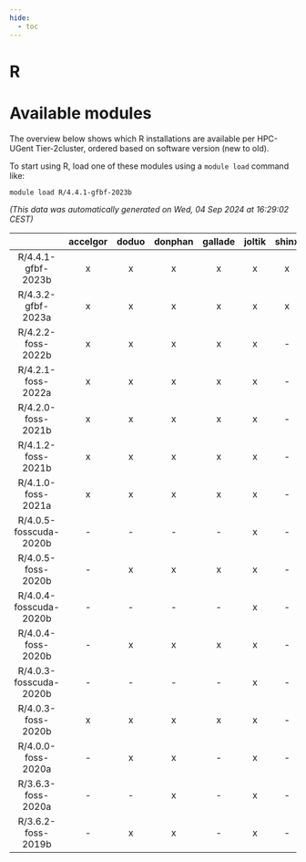 ```yaml
---
hide:
  - toc
---
```


R
=

# Available modules


The overview below shows which R installations are available per HPC-UGent Tier-2cluster, ordered based on software version (new to old).

To start using R, load one of these modules using a `module load` command like:

```shell
module load R/4.4.1-gfbf-2023b
```

*(This data was automatically generated on Wed, 04 Sep 2024 at 16:29:02 CEST)*  

| |accelgor|doduo|donphan|gallade|joltik|shinx|skitty|
| :---: | :---: | :---: | :---: | :---: | :---: | :---: | :---: |
|R/4.4.1-gfbf-2023b|x|x|x|x|x|x|x|
|R/4.3.2-gfbf-2023a|x|x|x|x|x|x|x|
|R/4.2.2-foss-2022b|x|x|x|x|x|-|x|
|R/4.2.1-foss-2022a|x|x|x|x|x|-|x|
|R/4.2.0-foss-2021b|x|x|x|x|x|-|x|
|R/4.1.2-foss-2021b|x|x|x|x|x|-|x|
|R/4.1.0-foss-2021a|x|x|x|x|x|-|x|
|R/4.0.5-fosscuda-2020b|-|-|-|-|x|-|-|
|R/4.0.5-foss-2020b|-|x|x|x|x|-|x|
|R/4.0.4-fosscuda-2020b|-|-|-|-|x|-|-|
|R/4.0.4-foss-2020b|-|x|x|x|x|-|x|
|R/4.0.3-fosscuda-2020b|-|-|-|-|x|-|-|
|R/4.0.3-foss-2020b|x|x|x|x|x|-|x|
|R/4.0.0-foss-2020a|-|x|x|-|x|-|x|
|R/3.6.3-foss-2020a|-|-|x|-|x|-|x|
|R/3.6.2-foss-2019b|-|x|x|-|x|-|x|
